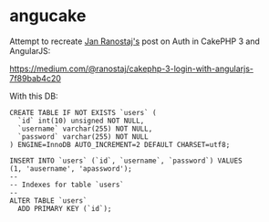 # angucake

Attempt to recreate [Jan Ranostaj's](https://medium.com/@ranostaj) post on Auth in CakePHP 3 and AngularJS:

https://medium.com/@ranostaj/cakephp-3-login-with-angularjs-7f89bab4c20

With this DB:

```
CREATE TABLE IF NOT EXISTS `users` (
  `id` int(10) unsigned NOT NULL,
  `username` varchar(255) NOT NULL,
  `password` varchar(255) NOT NULL
) ENGINE=InnoDB AUTO_INCREMENT=2 DEFAULT CHARSET=utf8;

INSERT INTO `users` (`id`, `username`, `password`) VALUES
(1, 'ausername', 'apassword');
--
-- Indexes for table `users`
--
ALTER TABLE `users`
  ADD PRIMARY KEY (`id`);
```

